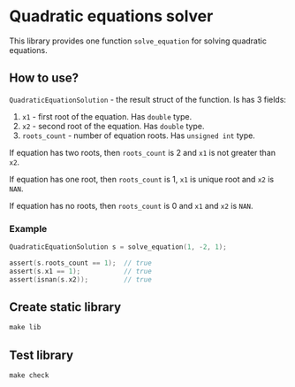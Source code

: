 # Quadratic equations solver

This library provides one function `solve_equation` for solving quadratic equations.

## How to use?

`QuadraticEquationSolution` - the result struct of the function. Is has 3 fields:

1. `x1` - first root of the equation. Has `double` type.
2. `x2` - second root of the equation. Has `double` type.
3. `roots_count` - number of equation roots. Has `unsigned int` type.

If equation has two roots, then `roots_count` is 2 and `x1` is not greater than `x2`.

If equation has one root, then `roots_count` is 1, `x1` is unique root and `x2` is `NAN`.

If equation has no roots, then `roots_count` is 0 and `x1` and `x2` is `NAN`.

### Example

```c
QuadraticEquationSolution s = solve_equation(1, -2, 1);

assert(s.roots_count == 1);  // true
assert(s.x1 == 1);           // true
assert(isnan(s.x2));         // true
```

## Create static library

```makefile
make lib
```

## Test library

```makefile
make check
```
